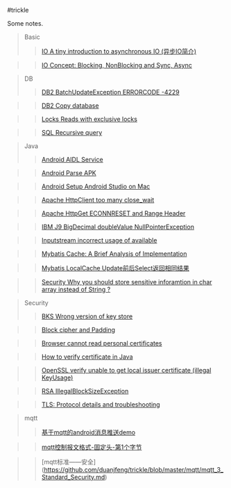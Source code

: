 #trickle

Some notes.

>Basic
>>[IO A tiny introduction to asynchronous IO (异步IO简介)](https://github.com/duanjfeng/trickle/blob/master/Basic/IO_A_tiny_introduction_to_asynchronous_IO_%E8%AF%91%E6%96%87.md)

>>[IO Concept: Blocking, NonBlocking and Sync, Async](https://github.com/duanjfeng/trickle/blob/master/Basic/IO_Concept_Blocking_NonBlocking_Sync_Async.md)

>DB
>>[DB2 BatchUpdateException ERRORCODE -4229](https://github.com/duanjfeng/trickle/blob/master/DB/DB2_BatchUpdateException_ERRORCODE_4229.md)

>>[DB2 Copy database](https://github.com/duanjfeng/trickle/blob/master/DB/DB2_Copy_database.md)

>>[Locks Reads with exclusive locks](https://github.com/duanjfeng/trickle/blob/master/DB/Locks_Reads_with_exclusive_locks.md)

>>[SQL Recursive query](https://github.com/duanjfeng/trickle/blob/master/DB/DB2_SQL_Recursive_query.md)

>Java
>>[Android AIDL Service](https://github.com/duanjfeng/trickle/blob/master/Java/Android_AIDL_Service.md)

>>[Android Parse APK](https://github.com/duanjfeng/trickle/blob/master/Java/Android_Parse_APK.md)

>>[Android Setup Android Studio on Mac](https://github.com/duanjfeng/trickle/blob/master/Java/Android_Setup_Android_Studio_on_Mac.md)

>>[Apache HttpClient too many close_wait](https://github.com/duanjfeng/trickle/blob/master/Java/Apache_HttpClient_too_many_close_wait.md)

>>[Apache HttpGet ECONNRESET and Range Header](https://github.com/duanjfeng/trickle/blob/master/Java/Apache_HttpGet_ECONNRESET_and_Range_Header.md)

>>[IBM J9 BigDecimal doubleValue NullPointerException](https://github.com/duanjfeng/trickle/blob/master/Java/IBM_J9_BigDecimal_doubleValue_NullPointerException.md)

>>[Inputstream incorrect usage of available](https://github.com/duanjfeng/trickle/blob/master/Java/Inputstream_incorrect_usage_of_available.md)

>>[Mybatis Cache: A Brief Analysis of Implementation](https://github.com/duanjfeng/trickle/blob/master/Java/Mybatis_Cache_A_Brief_Analysis_of_Implementation.md)

>>[Mybatis LocalCache Update前后Select返回相同结果](https://github.com/duanjfeng/trickle/blob/master/Java/Mybatis_LocalCache_Update%E5%89%8D%E5%90%8ESelect%E8%BF%94%E5%9B%9E%E7%9B%B8%E5%90%8C%E7%BB%93%E6%9E%9C.md)

>>[Security Why you should store sensitive inforamtion in char array instead of String ?](https://github.com/duanjfeng/trickle/blob/master/Java/Security_Why_you_should_store_sensitive_inforamtion_in_char_array_instead_of_String.md)

>Security
>>[BKS Wrong version of key store](https://github.com/duanjfeng/trickle/blob/master/Security/Certificate_BKS_Wrong_version_of_key_store.md)

>>[Block cipher and Padding](https://github.com/duanjfeng/trickle/blob/master/Security/Cipher_Block_cipher_and_Padding.md)

>>[Browser cannot read personal certificates](https://github.com/duanjfeng/trickle/blob/master/Security/Certificate_Browser_cannot_reads_personal_certificates.md)

>>[How to verify certificate in Java](https://github.com/duanjfeng/trickle/blob/master/Security/Certificate_How_to_verify_certificate_in_Java.md)

>>[OpenSSL verify unable to get local issuer certificate (illegal KeyUsage)](https://github.com/duanjfeng/trickle/blob/master/Security/Certificate_OpenSSL_verify_unable_to_get_local_issuer_certificate.md)

>>[RSA IllegalBlockSizeException](https://github.com/duanjfeng/trickle/blob/master/Security/RSA_IllegalBlockSizeException.md)

>>[TLS: Protocol details and troubleshooting](https://github.com/duanjfeng/trickle/blob/master/Security/TLS_Protocol_details_and_troubleshooting.md)

>mqtt
>>[基于mqtt的android消息推送demo](https://github.com/duanjfeng/trickle/blob/master/mqtt/mqtt_1_android_push_notification_demo_using_mqtt.md)

>>[mqtt控制报文格式-固定头-第1个字节](https://github.com/duanjfeng/trickle/blob/master/mqtt/mqtt_2_Control_Packet_format_Fixed_header_First_byte.md)

>>[mqtt标准——安全]
(https://github.com/duanjfeng/trickle/blob/master/mqtt/mqtt_3_Standard_Security.md)


